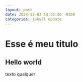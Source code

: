 ```yaml
---
layout: post
date: 2024-12-03 14:33:30 -0300
categories: jekyll update
---
```

# Esse é meu titulo
## Hello world

texto qualquer
